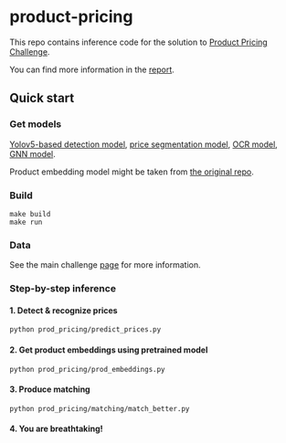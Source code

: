# product-pricing

This repo contains inference code for the solution to [Product Pricing Challenge](https://retailvisionworkshop.github.io/pricing_challenge_2021/).

You can find more information in the [report](https://trax-geometry.s3.amazonaws.com/cvpr_challenge/cvpr2021/pricing_challenge_technical_reports/2nd_place_solution_to_Product_Pricing.pdf).


## Quick start

### Get models
[Yolov5-based detection model](https://drive.google.com/file/d/1Pdib6716ncvG6CLYwm3yw4dHqS1xAfyi/view?usp=sharing),
[price segmentation model](https://drive.google.com/file/d/1398Z-7OrBEVWl9KDUKCmgfDJsbmA3_WT/view?usp=sharing),
[OCR model](https://drive.google.com/file/d/1W6jm16hBiZGtXNU8n-5GdhxzSyQ7Td36/view?usp=sharing), [GNN model](https://drive.google.com/file/d/1QEkGXJpRmNdrtbjrTmPlkJvOxiy82j3n/view?usp=sharing).

Product embedding model might be taken from [the original repo](https://github.com/mingliangzhang2018/AiProducts-Challenge).

### Build


```
make build
make run
```

### Data

See the main challenge [page](https://retailvisionworkshop.github.io/pricing_challenge_2021/) for more information.

### Step-by-step inference

#### 1. Detect & recognize prices

```
python prod_pricing/predict_prices.py
```

#### 2. Get product embeddings using pretrained model

```
python prod_pricing/prod_embeddings.py
```

#### 3. Produce matching

```
python prod_pricing/matching/match_better.py
```

#### 4. You are breathtaking!
